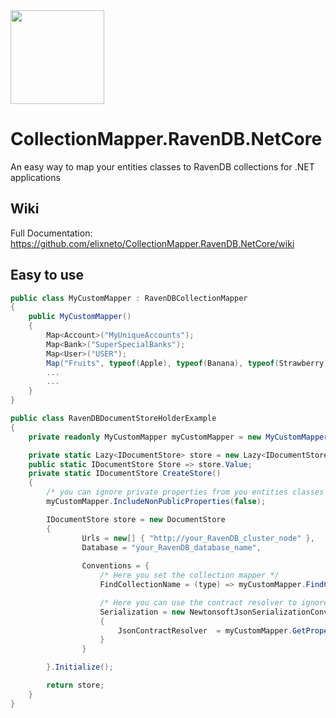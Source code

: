 <image width="150px" src="https://github.com/elixneto/CollectionMapper.RavenDB.NetCore/blob/master/src/CollectionMapper.RavenDB.NetCore/logo.png" />

# CollectionMapper.RavenDB.NetCore
An easy way to map your entities classes to RavenDB collections for .NET applications

## Wiki
Full Documentation: <br>
https://github.com/elixneto/CollectionMapper.RavenDB.NetCore/wiki

## Easy to use
```csharp
public class MyCustomMapper : RavenDBCollectionMapper
{
    public MyCustomMapper()
    {
        Map<Account>("MyUniqueAccounts");
        Map<Bank>("SuperSpecialBanks");
        Map<User>("USER");
        Map("Fruits", typeof(Apple), typeof(Banana), typeof(Strawberry));
        ...
        ...
    }
}

public class RavenDBDocumentStoreHolderExample
{
    private readonly MyCustomMapper myCustomMapper = new MyCustomMapper();

    private static Lazy<IDocumentStore> store = new Lazy<IDocumentStore>(CreateStore);
    public static IDocumentStore Store => store.Value;
    private static IDocumentStore CreateStore()
    {
        /* you can ignore private properties from you entities classes */
        myCustomMapper.IncludeNonPublicProperties(false);

        IDocumentStore store = new DocumentStore
        {
                Urls = new[] { "http://your_RavenDB_cluster_node" },
                Database = "your_RavenDB_database_name",
                
                Conventions = {
                    /* Here you set the collection mapper */
                    FindCollectionName = (type) => myCustomMapper.FindCollectionBy(type),

                    /* Here you can use the contract resolver to ignore the private properties */
                    Serialization = new NewtonsoftJsonSerializationConventions
                    {
                        JsonContractResolver  = myCustomMapper.GetPropertiesContract()
                    }
                }

        }.Initialize();

        return store;
    }
}
```
